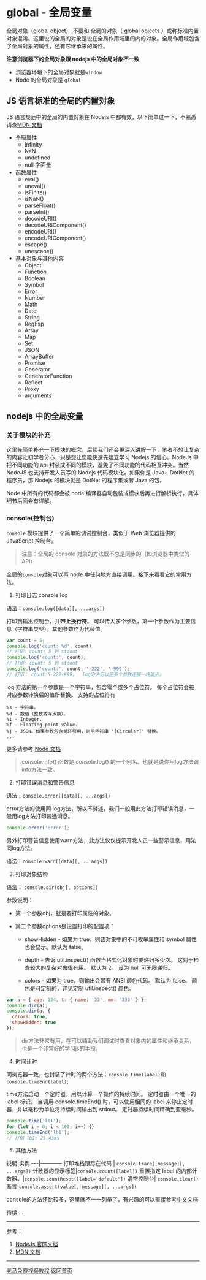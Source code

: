 # global - 全局变量

全局对象（global object）,不要和 全局的对象（ global objects ）或称标准内置对象混淆。这里说的全局的对象是说在全局作用域里的内的对象。全局作用域包含了全局对象的属性，还有它继承来的属性。

**注意浏览器下的全局对象跟 nodejs 中的全局对象不一致**

* 浏览器环境下的全局对象就是`window`
* Node 的全局对象是 `global`

## JS 语言标准的全局的内置对象

JS 语言规范中的全局的内置对象在 Nodejs 中都有效，以下简单过一下，不熟悉请查[MDN 文档](https://developer.mozilla.org/zh-CN/docs/Web/JavaScript/Reference/Global_Objects)

* 全局属性
  * Infinity
  * NaN
  * undefined
  * null 字面量
* 函数属性
  * eval()
  * uneval()
  * isFinite()
  * isNaN()
  * parseFloat()
  * parseInt()
  * decodeURI()
  * decodeURIComponent()
  * encodeURI()
  * encodeURIComponent()
  * escape()
  * unescape()
* 基本对象与其他内容
  * Object
  * Function
  * Boolean
  * Symbol
  * Error
  * Number
  * Math
  * Date
  * String
  * RegExp
  * Array
  * Map
  * Set
  * JSON
  * ArrayBuffer
  * Promise
  * Generator
  * GeneratorFunction
  * Reflect
  * Proxy
  * arguments

## nodejs 中的全局变量

### 关于模块的补充

这里先简单补充一下模块的概念，后续我们还会更深入讲解一下，笔者不想让复杂的内容让初学者分心，只是想让您能快速先建立学习 Nodejs 的信心。NodeJs 中把不同功能的 api 封装成不同的模块，避免了不同功能的代码相互冲突。当然 NodeJS 也支持开发人员写的 Nodejs 代码模块化。如果你是 Java、DotNet 的程序员，那 Nodejs 的模块就是 DotNet 的程序集或者 Java 的包。

Node 中所有的代码都会被 node 编译器自动包装成模块后再进行解析执行，具体细节后面会有详解。

### console(控制台)

`console` 模块提供了一个简单的调试控制台，类似于 Web 浏览器提供的 JavaScript 控制台。

> 注意：全局的 console 对象的方法既不总是同步的（如浏览器中类似的 API）

全局的`console`对象可以再 node 中任何地方直接调用。接下来看看它的常用方法。

1.  打印日志 console.log

语法：`console.log([data][, ...args])`

打印到输出控制台，并**带上换行符**。 可以传入多个参数，第一个参数作为主要信息（字符串类型），其他参数作为代替值。

```js
var count = 5;
console.log('count: %d', count);
// 打印: count: 5 到 stdout
console.log('count:', count);
// 打印: count: 5 到 stdout
console.log('count:', count, '-222', '-999');
// 打印： count:5-222-999。  log方法可以把多个参数连接一块输出。
```

log 方法的第一个参数是一个字符串，包含零个或多个占位符。 每个占位符会被对应参数转换后的值所替换。 支持的占位符有

```
%s - 字符串。
%d - 数值（整数或浮点数）。
%i - Integer.
%f - Floating point value.
%j - JSON。如果参数包含循环引用，则用字符串 '[Circular]' 替换。
...
```

更多请参考:[Node 文档](http://nodejs.cn/api/util.html#util_util_format_format_args)


> console.info() 函数是 console.log() 的一个别名。也就是说你用log方法跟info方法一致。

2. 打印错误消息和警告信息

语法：`console.error([data][, ...args])`

error方法的使用同 log方法，所以不赘述，我们一般用此方法打印错误消息，一般用log方法打印普通消息。

```js
console.error('error');
```

另外打印警告信息使用warn方法，此方法仅仅提示开发人员一些警示信息，用法同log方法。

语法：`console.warn([data][, ...args])`

3. 打印对象结构

语法： `console.dir(obj[, options])`

参数说明：
* 第一个参数obj，就是要打印属性的对象。

* 第二个参数options是设置打印的配置项：
  - showHidden - 如果为 true，则该对象中的不可枚举属性和 symbol 属性也会显示。默认为 false。

  - depth - 告诉 util.inspect() 函数当格式化对象时要递归多少次。 这对于检查较大的复杂对象很有用。 默认为 2。 设为 null 可无限递归。

  - colors - 如果为 true，则输出会带有 ANSI 颜色代码。 默认为 false。 颜色是可定制的，详见定制 util.inspect() 颜色。

```js
var a = { age: 134, t: { name: '33', mm: '333' } };
console.dir(a);
console.dir(a, {
  colors: true,
  showHidden: true
});

```

> dir方法非常有用，在可以辅助我们调试时查看对象内的属性和继承关系，也是一个非常好的学习js的手段。

4. 时间计时

同浏览器一致，也封装了计时的两个方法：`console.time(label)`和`console.timeEnd(label)`;

time方法启动一个定时器，用以计算一个操作的持续时间。 定时器由一个唯一的 label 标识。 当调用 console.timeEnd() 时，可以使用相同的 label 来停止定时器，并以毫秒为单位将持续时间输出到 stdout。 定时器持续时间精确到亚毫秒。

```js
console.time('lb1');
for (let i = 0; i < 100; i++) {}
console.timeEnd('lb1');
// 打印 lb1: 23.43ms
```

5. 其他方法

说明|实例
---|————
打印堆栈跟踪在代码 | `console.trace([message][, ...args])`
计数器的显示标签|`console.count([label])` 
重置指定 label 的内部计数器。|`console.countReset([label='default'])`
清空控制台| `console.clear()`
断言|`console.assert(value[, message][, ...args])`


console的方法还比较多，这里就不一一列举了，有兴趣的可以直接参考[中文文档](http://nodejs.cn/api/console.html)


待续....


---

参考：

1.  [NodeJs 官网文档](https://nodejs.org/)
1.  [MDN 文档](https://developer.mozilla.org/zh-CN/docs/Web/JavaScript/Reference/Global_Objects)

---

[老马免费视频教程](https://qtxh.ke.qq.com)
[返回首页](../readme.md)
